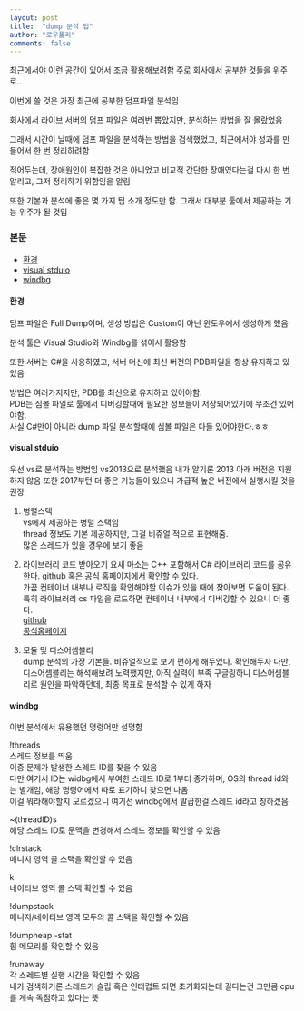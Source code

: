 ```yaml
---
layout: post
title:  "dump 분석 팁"
author: "로우폴리"
comments: false
---
```


최근에서야 이런 공간이 있어서 조금 활용해보려함
주로 회사에서 공부한 것들을 위주로..

이번에 쓸 것은 가장 최근에 공부한 덤프파일 분석임

회사에서 라이브 서버의 덤프 파일은 여러번 뽑았지만, 분석하는 방법을 잘 몰랐었음

그래서 시간이 날때에 덤프 파일을 분석하는 방법을 검색했었고, 최근에서야 성과를 만들어서 한 번 정리하려함

적어두는데, 장애원인이 복잡한 것은 아니었고 비교적 간단한 장애였다는걸 다시 한 번 알리고, 그저 정리하기 위함임을 알림

또한 기본과 분석에 좋은 몇 가지 팁 소개 정도만 함. 그래서 대부분 툴에서 제공하는 기능 위주가 될 것임


### 본문
* [환경](#chapter-1)
* [visual stduio](#chapter-2)
* [windbg](#chapter-3)

#### 환경 <a id="chapter-1"></a>
덤프 파일은 Full Dump이며, 생성 방법은 Custom이 아닌 윈도우에서 생성하게 했음

분석 툴은 Visual Studio와 Windbg를 섞어서 활용함

또한 서버는 C#을 사용하였고, 서버 머신에 최신 버전의 PDB파일을 항상 유지하고 있었음  

방법은 여러가지지만, PDB를 최신으로 유지하고 있어야함.  
 PDB는 심볼 파일로 툴에서 디버깅할때에 필요한 정보들이 저장되어있기에 무조건 있어야함.   
사실 C#만이 아니라 dump 파일 분석할때에 심볼 파일은 다들 있어야한다.ㅎㅎ

#### visual stduio <a id="chapter-2"></a>

우선 vs로 분석하는 방법임
vs2013으로 분석했음
내가 알기론 2013 아래 버전은 지원하지 않음
또한 2017부턴 더 좋은 기능들이 있으니 가급적 높은 버전에서 실행시킬 것을 권장

  1. 병렬스택  
      vs에서 제공하는 병렬 스택임  
          thread 정보도 기본 제공하지만, 그걸 비쥬얼 적으로 표현해줌.  
          많은 스레드가 있을 경우에 보기 좋음  

  2. 라이브러리 코드 받아오기
      요새 마소는 C++ 포함해서 C# 라이브러리 코드를 공유한다. github 혹은 공식 홈페이지에서 확인할 수 있다.  
      가끔 컨테이너 내부나 로직을 확인해야할 이슈가 있을 때에 찾아보면 도움이 된다.
      특히 라이브러리 cs 파일을 로드하면 컨테이너 내부에서 디버깅할 수 있으니 더 좋다.  
      [github](https://github.com/microsoft/referencesource)  
      [공식홈페이지](https://referencesource.microsoft.com/)

  3. 모듈 및 디스어셈블리  
          dump 분석의 가장 기본들. 비쥬얼적으로 보기 편하게 해두었다. 확인해두자
          다만, 디스어셈블리는 해석해보려 노력했지만, 아직 실력이 부족
          구글링하니 디스어셈블리로 원인을 파악하던데, 최종 목표로 분석할 수 있게 하자

        


#### windbg <a id="chapter-3"></a>

이번 분석에서 유용했던 명령어만 설명함

  !threads   
  스레드 정보를 띄움  
  이중 문제가 발생한 스레드 ID를 찾을 수 있음  
  다만 여기서 ID는 widbg에서 부여한 스레드 ID로 1부터 증가하며, OS의 thread id와는 별개임, 해당 명령어에서 따로 표기하니 찾으면 나옴  
  이걸 뭐라해야할지 모르겠으니 여기선 windbg에서 발급한걸 스레드 id라고 칭하겠음

  ~(threadID)s  
  해당 스레드 ID로 문맥을 변경해서 스레드 정보를 확인할 수 있음

  !clrstack  
  매니지 영역 콜 스택을 확인할 수 있음

  k  
  네이티브 영역 콜 스택 확인할 수 있음

  !dumpstack  
  매니지/네이티브 영역 모두의 콜 스택을 확인할 수 있음

  !dumpheap -stat  
  힙 메모리를 확인할 수 있음

  !runaway   
  각 스레드별 실행 시간을 확인할 수 있음  
  내가 검색하기론 스레드가 슬립 혹은 인터럽트 되면 초기화되는데 길다는건 그만큼 cpu를 계속 독점하고 있다는 뜻
